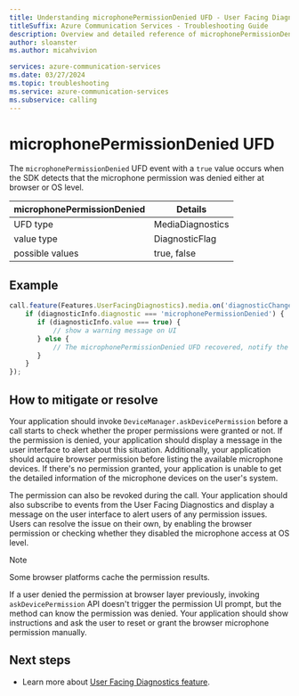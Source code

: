 ```yaml
---
title: Understanding microphonePermissionDenied UFD - User Facing Diagnostics
titleSuffix: Azure Communication Services - Troubleshooting Guide
description: Overview and detailed reference of microphonePermissionDenied UFD.
author: sloanster
ms.author: micahvivion

services: azure-communication-services
ms.date: 03/27/2024
ms.topic: troubleshooting
ms.service: azure-communication-services
ms.subservice: calling
---
```


# microphonePermissionDenied UFD
The `microphonePermissionDenied` UFD event with a `true` value occurs when the SDK detects that the microphone permission was denied either at browser or OS level.

| microphonePermissionDenied            | Details                |
| --------------------------------------|------------------------|
| UFD type                              | MediaDiagnostics       |
| value type                            | DiagnosticFlag         |
| possible values                       | true, false            |

## Example
```typescript
call.feature(Features.UserFacingDiagnostics).media.on('diagnosticChanged', (diagnosticInfo) => {
    if (diagnosticInfo.diagnostic === 'microphonePermissionDenied') {
       if (diagnosticInfo.value === true) {
           // show a warning message on UI
       } else {
           // The microphonePermissionDenied UFD recovered, notify the user
       }
    }
});
```
## How to mitigate or resolve
Your application should invoke `DeviceManager.askDevicePermission` before a call starts to check whether the proper permissions were granted or not.
If the permission is denied, your application should display a message in the user interface to alert about this situation.
Additionally, your application should acquire browser permission before listing the available microphone devices.
If there's no permission granted, your application is unable to get the detailed information of the microphone devices on the user's system.

The permission can also be revoked during the call.
Your application should also subscribe to events from the User Facing Diagnostics and display a message on the user interface to alert users of any permission issues.
Users can resolve the issue on their own, by enabling the browser permission or checking whether they disabled the microphone access at OS level.

> [!NOTE]
> Some browser platforms cache the permission results.

If a user denied the permission at browser layer previously, invoking `askDevicePermission` API doesn't trigger the permission UI prompt, but the method can know the permission was denied.
Your application should show instructions and ask the user to reset or grant the browser microphone permission manually.

## Next steps
* Learn more about [User Facing Diagnostics feature](../../../../../concepts/voice-video-calling/user-facing-diagnostics.md?pivots=platform-web).
